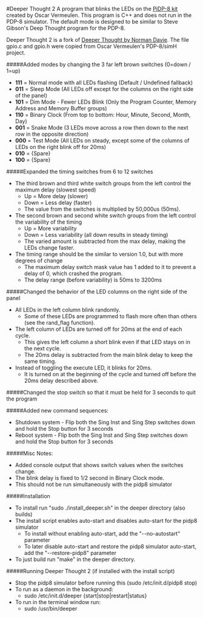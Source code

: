 #Deeper Thought 2
A program that blinks the LEDs on the [PiDP-8 kit](http://obsolescence.wix.com/obsolescence#!pidp-8/cbie) created by Oscar Vermeulen. This program is C++ and does not run in the PDP-8 simulator. The default mode is designed to be similar to Steve Gibson's Deep Thought program for the PDP-8.

Deeper Thought 2 is a fork of [Deeper Thought by Norman Davie](https://groups.google.com/d/msg/pidp-8/tbciVNoZJbw/AMjywRKLAwAJ).  The file gpio.c and gpio.h were copied from Oscar Vermeulen's PDP-8/simH project.

#####Added modes by changing the 3 far left brown switches (0=down / 1=up)
* **111** = Normal mode with all LEDs flashing (Default / Undefined fallback)
* **011** = Sleep Mode (All LEDs off except for the columns on the right side of the panel)
* **101** = Dim Mode - Fewer LEDs Blink (Only the Program Counter, Memory Address and Memory Buffer groups)
* **110** = Binary Clock (From top to bottom: Hour, Minute, Second, Month, Day)
* **001** = Snake Mode (3 LEDs move across a row then down to the next row in the opposite direction)
* **000** = Test Mode (All LEDs on steady, except some of the columns of LEDs on the right blink off for 20ms)
* **010** = {Spare}
* **100** = {Spare}

#####Expanded the timing switches from 6 to 12 switches
* The third brown and third white switch groups from the left control the maximum delay (slowest speed)
   * Up   = More delay (slower)
   * Down = Less delay (faster)
   * The value from the switches is multiplied by 50,000us (50ms).
* The second brown and second white switch groups from the left control the variability of the timing
   * Up   = More variability
   * Down = Less variability (all down results in steady timing)
   * The varied amount is subtracted from the max delay, making the LEDs change faster.
* The timing range should be the similar to version 1.0, but with more degrees of change
   * The maximum delay switch mask value has 1 added to it to prevent a delay of 0, which crashed the program.
   * The delay range (before variability) is 50ms to 3200ms

#####Changed the behavior of the LED columns on the right side of the panel
* All LEDs in the left column blink randomly.
  * Some of these LEDs are programmed to flash more often than others (see the rand_flag function).
* The left column of LEDs are turned off for 20ms at the end of each cycle.
  * This gives the left column a short blink even if that LED stays on in the next cycle.
  * The 20ms delay is subtracted from the main blink delay to keep the same timing.
* Instead of toggling the execute LED, it blinks for 20ms.
  * It is turned on at the beginning of the cycle and turned off before the 20ms delay described above.

#####Changed the stop switch so that it must be held for 3 seconds to quit the program

#####Added new command sequences:
* Shutdown system - Flip both the Sing Inst and Sing Step switches down and hold the Stop button for 3 seconds
* Reboot system - Flip both the Sing Inst and Sing Step switches down and hold the Stop button for 3 seconds

#####Misc Notes:
* Added console output that shows switch values when the switches change.
* The blink delay is fixed to 1/2 second in Binary Clock mode.
* This should not be run simultaneously with the pidp8 simulator

#####Installation
* To install run "sudo ./install_deeper.sh" in the deeper directory (also builds)
* The install script enables auto-start and disables auto-start for the pidp8 simulator
  * To install without enabling auto-start, add the "--no-autostart" parameter
  * To later disable auto-start and restore the pidp8 simulator auto-start, add the "--restore-pidp8" parameter
* To just build run "make" in the deeper directory.

#####Running Deeper Thought 2 (if installed with the install script)
* Stop the pidp8 simulator before running this (sudo /etc/init.d/pidp8 stop)
* To run as a daemon in the background:
  * sudo /etc/init.d/deeper {start|stop|restart|status}
* To run in the terminal window run:
  * sudo /usr/bin/deeper
